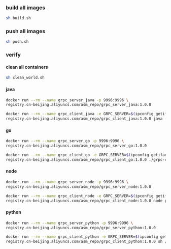 
### build all images
```sh
sh build.sh
```

### push all images
```sh
sh push.sh
```

### verify

#### clean all containers
```sh
sh clean_world.sh
```

#### java
```sh
docker run --rm --name grpc_server_java -p 9996:9996 \
registry.cn-beijing.aliyuncs.com/asm_repo/grpc_server_java:1.0.0
```

```sh
docker run --rm --name grpc_client_java -e GRPC_SERVER=$(ipconfig getifaddr en0) \
registry.cn-beijing.aliyuncs.com/asm_repo/grpc_client_java:1.0.0 java -jar /grpc-client.jar
```

#### go
```sh
docker run --rm --name grpc_server_go -p 9996:9996 \
registry.cn-beijing.aliyuncs.com/asm_repo/grpc_server_go:1.0.0
```

```sh
docker run --rm --name grpc_client_go -e GRPC_SERVER=$(ipconfig getifaddr en0) \
registry.cn-beijing.aliyuncs.com/asm_repo/grpc_client_go:1.0.0 ./grpc-client
```

#### node
```sh
docker run --rm --name grpc_server_node -p 9996:9996 \
registry.cn-beijing.aliyuncs.com/asm_repo/grpc_server_node:1.0.0
```

```sh
docker run --rm --name grpc_client_node -e GRPC_SERVER=$(ipconfig getifaddr en0) \
registry.cn-beijing.aliyuncs.com/asm_repo/grpc_client_node:1.0.0 node proto_client.js
```

#### python
```sh
docker run --rm --name grpc_server_python -p 9996:9996 \
registry.cn-beijing.aliyuncs.com/asm_repo/grpc_server_python:1.0.0
```

```sh
docker run --rm --name grpc_client_python -e GRPC_SERVER=$(ipconfig getifaddr en0) \
registry.cn-beijing.aliyuncs.com/asm_repo/grpc_client_python:1.0.0 sh /grpc-client/start_client.sh
```